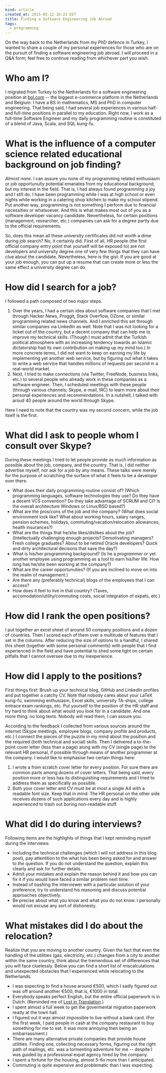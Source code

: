 ```yaml
---
kind: article
created_at: 2015-05-12 16:23 EET
title: Finding a Software Engineering Job Abroad
tags:
  - programming
---
```


On the way back to the Netherlands from my PhD defence in Turkey, I wanted to
share a couple of my personal experiences for those who are on the pursuit of
finding a software engineering job abroad. I will proceed in a Q&A form; feel
free to continue reading from whichever part you wish.

Who am I?
=========

I migrated from Turkey to the Netherlands for a software engineering position
at [bol.com](bol.com) -- the biggest e-commerce platform in the Netherlands
and Belgium. I have a BS in mathematics, MS and PhD in computer engineering.
That being said, I had several job experiences in various half- and full-time
positions in parallel to my education. Right now, I work as a full-time
Software Engineer and my daily programming routine is constituted of a blend
of Java, Scala, and SQL kung-fu.

What is the influence of a computer science related educational background on job finding?
==========================================================================================

*Almost none.* I can assure you none of my programming related enthusiasm or
job opportunuity potential emanates from my educational background, but my
interest in the field. That is, I had always found programming a joy and I
still do. I have been programming while I was at high school or even nights
while working in a catering shop kitchen to make my school stipend. Put
another way, programming is not something I perform due to financial
necessities or whatsoever. And this is what makes most out of you as a
software developer vacancy candidate. Nevertheless, for certain positions
(management, researcher, etc.) companies can ask for a degree partly due to
the official requirements.

So, does this mean all these university certificates did not worth a dime
during job search? No, it certainly did. First of all, HR people (the first
official company entry point that yourself will be exposed to) are not
developers and university degree one of very few things that they can have
clue about the candidate. Nevertheless, here is the gist: If you are good at
your job enough, you can put up a resume that can create more or less the same
effect a university degree can do.

How did I search for a job?
===========================

I followed a path composed of two major steps.

1. Over the years, I had a certain idea about software companies that I met
   through Hacker News, Proggit, Stack Overflow, DZone, or similar programming
   related news channels. And I enriched this set through similar companies
   via LinkedIn as well. Note that I was not looking for a ticket out of the
   country, but a decent company that can help me to improve my technical
   skills. (Though I must admit that the Turkish political atmosphere with an
   increasing tendency towards an Islamic dictatorship had its own
   contribution on making up my mind too.) In more concrete terms, I did not
   want to keep on earning my life by implementing yet another web service,
   but by figuring out what it takes to write a web service that handles
   millions of requests per second in a real-world market.
2. Next, I tried to make connections (via Twitter, FreeNode, business links,
   etc.) to several people who already work in these companies as a software
   engineer. Then, I scheduled meetings with these people (through various
   channels; Skype, e-mail, IRC) to learn more about their personal
   experiences and recommendations. In a nutshell, I talked with aroud 40
   people around the world through Skype.

Here I need to note that the country was my second concern, while the job
itself is the first.

What did I ask to people whom I consult over Skype?
===================================================

During these meetings I tried to let people provide as much information as
possible about the job, company, and the country. That is, I did neither
advertise myself, nor ask for a job by any means. These talks were merely for
the purpose of scratching the surface of what it feels to be a developer over
there.

- What does their daily programming routine consist of? (Which programming
  languages, software technologies they use? Do they have a decent VCS
  convention? Do they take advantage of SCRUM and CI? Is the overall
  architecture Windows or Linux/BSD based?)
- What are the pros/cons of the job and the company? (What does social
  environment look like? What about working hours, salary ranges, pension
  schemes, holidays, commuting/vacation/relocation allowances, health
  insurances?)
- What are the things that he/she likes/dislikes about the job?
  (Intellectually challenging enough projects? Demotivating managers? Fresh
  college graduates? About to be retired Oracle developers? Quick and dirty
  architectural decisons that save the day?)
- What is his/her programming background? (Is he a *programmer* or yet another
  employee using programming as a tool to earn his/her life. How long has
  he/she been working at the company?)
- What are the career opportunuties? (If you are inclined to move on into the
  realm of management.)
- Are there any (preferably technical) blogs of the employees that I can access?
- How does it feel to live in that country? (Taxes,
  accomodation/utility/commuting costs, social integration of expats, etc.)

How did I rank the open positions?
==================================

I put together an excel sheet of around 50 company positions and a dozen of
countries. Then I scored each of them over a multitude of features that I set
in the columns. After reducing the size of options to a handful, I shared this
sheet (together with some personal comments) with people that I find
experienced in the field and have potential to shed some light on certain
pitfalls that I cannot oversee due to my inexperience.

How did I apply to the positions?
=================================

First things first: Brush up your technical blog, GitHub and LinkedIn profiles
and put together a catchy CV. Note that nobody cares about your LaTeX kung-fu,
swimming enthusiasm, Excel skills, university TA-ships, college entrace exam
rankings, etc. Put yourself to the position of the HR staff and try hard to
think about what would you look for in a candidate. And one more thing: no
long texts. Nobody will read them, I can assure you.

According to the feedback I collected from various sources around the internet
(Skype meetings, employee blogs, company profile and products, etc.) I connect
the pieces of the puzzle in my mind about the position and the required (both
technical and social) skills. Then I delivered a to-the-point cover letter (less
than a page) along with my CV (single page) to the relevant HR personal, if
possible through means of another programmer at the company. I would like to
emphasise two certain things here:

1. I wrote a from scratch cover letter for every position. For sure there are
   common parts among dozens of cover letters. That being said, every position
   more or less has its distinguishing requirements and I tried to address
   them as specifically as possible.
2. Both your cover letter and CV must be at most a single A4 with a readable
   font size. Keep that in mind: The HR personal on the other side receives
   dozens of such applications every day and is highly experienced to trash
   out boring non-readable stuff.

What did I do during interviews?
================================

Following items are the highlights of things that I kept reminding myself
during the interviews:

- Including the technical challenges (which I will not address in this blog
  post), pay attentition to the what has been being asked for and answer to
  *the* question. If you do not understand the question, explain this clearly
  and ask for further details.
- Admit your mistakes and explain the reason behind it and how you can fix it
  if you would have faced a similar problem next time.
- Instead of bashing the interviewer with a particular solution of your
  preference, try to understand his reasoning and discuss potential approaches
  objectively.
- Be precise about what you know and what you do not know. I personally would
  not excuse any sort of dishonesty.

What mistakes did I do about the relocation?
============================================

Realize that you are moving to another country. Given the fact that even the
handling of the utilities (gas, electricity, etc.) changes from a city to
another within the same country, think about the tremendous set of differences
that you will face cluelessly. Below you can find a short list of
miscalculations and unexpected obstacles that I experienced while relocating
to the Netherlands.

- I was expecting to find a house around €500, which I sadly figured out was
  off around another €500, that is, €1000 in total.
- Everybody speaks perfect English, but the entire official paperwork is in
  Dutch. (Reminded me of [Lost in
  Translation](http://www.imdb.com/title/tt0335266/).)
- I spent almost a full week to get the govermental migration paperwork ready at
  the town hall.
- I figured out it was almost impossible to live without a bank card. (For the
  first week, I paid people in cash at the company restaurant to buy something
  for me to eat. It was more annoying then being an embarrassment.)
- There are many alternative private companies that provide house utilities.
  Finding one, collecting necessary forms, figuring out the right path of
  mailings, etc. was a tormenting adventure for me -- despite I was guided by
  a professional expat agency hired by the company.
- I spent a fortune for the housing, almost 5-6x more than I anticipated.
- Commuting is quite expensive and problematic than I was expecting.